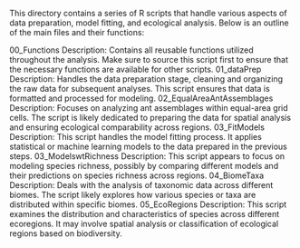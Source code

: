 This directory contains a series of R scripts that handle various aspects of data preparation, model fitting, and ecological analysis. Below is an outline of the main files and their functions:

00_Functions
Description: Contains all reusable functions utilized throughout the analysis. Make sure to source this script first to ensure that the necessary functions are available for other scripts.
01_dataPrep
Description: Handles the data preparation stage, cleaning and organizing the raw data for subsequent analyses. This script ensures that data is formatted and processed for modeling.
02_EqualAreaAntAssemblages
Description: Focuses on analyzing ant assemblages within equal-area grid cells. The script is likely dedicated to preparing the data for spatial analysis and ensuring ecological comparability across regions.
03_FitModels
Description: This script handles the model fitting process. It applies statistical or machine learning models to the data prepared in the previous steps.
03_ModelswtRichness
Description: This script appears to focus on modeling species richness, possibly by comparing different models and their predictions on species richness across regions.
04_BiomeTaxa
Description: Deals with the analysis of taxonomic data across different biomes. The script likely explores how various species or taxa are distributed within specific biomes.
05_EcoRegions
Description: This script examines the distribution and characteristics of species across different ecoregions. It may involve spatial analysis or classification of ecological regions based on biodiversity.

